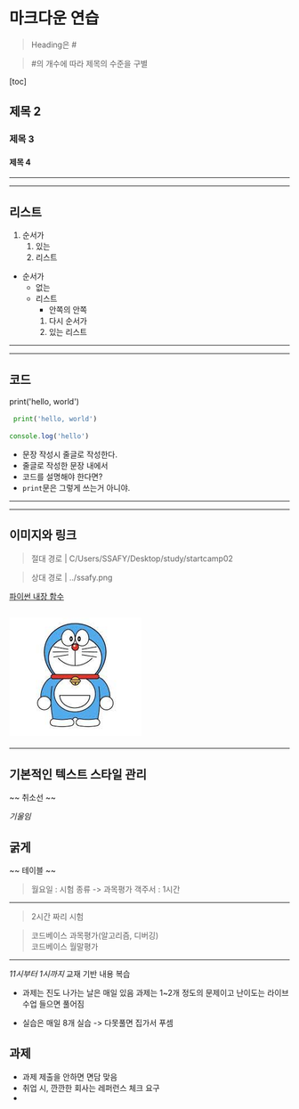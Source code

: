 # 마크다운 연습
> Heading은 #

> #의 개수에 따라 제목의 수준을 구별

[toc]

## 제목 2
### 제목 3
#### 제목 4
---
---
## 리스트
1. 순서가
    1. 있는
    2. 리스트

- 순서가
    - 없는
    - 리스트
        - 안쪽의 안쪽
        1. 다시 순서가
        2. 있는 리스트
---
---
## 코드
print('hello, world')
```python
 print('hello, world')
```
```javascript
console.log('hello')
```

- 문장 작성시 줄글로 작성한다.
- 줄글로 작성한 문장 내에서
- 코드를 설명해야 한다면?
- `print`문은 그렇게 쓰는거 아니야.
---
---
## 이미지와 링크
> 절대 경로 | C/Users/SSAFY/Desktop/study/startcamp02

> 상대 경로 | ../ssafy.png

[파이썬 내장 함수](https://docs.python.org/3/library/functions.html)

![도라에몽](assets/다운로드.jpg)
---
---
## 기본적인 텍스트 스타일 관리
~~ 취소선 ~~

*기울임*

**굵게**
---
~~  테이블 ~~

>월요일 : 시험
종류 -> 과목평가 객주서 : 1시간

---
> 2시간 짜리 시험

> 코드베이스 과목평가(알고리즘, 디버깅)        
>  코드베이스 월말평가

---
*11시부터 1시까지*
교재 기반 내용 복습

- 과제는 진도 나가는 날은 매일 있음
과제는 1~2개 정도의 문제이고
난이도는 라이브 수업 들으면 풀어짐

- 실습은 매일 8개 실습 -> 다못풀면 집가서 푸셈

## 과제
- 과제 제출을 안하면 면담 맞음
- 취업 시, 깐깐한 회사는 레퍼런스 체크 요구
- 